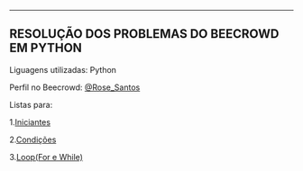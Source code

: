 --------------------------------------------------------------------------------------------------------------------------------------------------------------------------------------------------------------------------------------------------
**RESOLUÇÃO DOS PROBLEMAS DO BEECROWD EM PYTHON**
--------------------------------------------------------------------------------------------------------------------------------------------------------------------------------------------------------------------------------------------------

Liguagens utilizadas: Python

Perfil no Beecrowd: [@Rose_Santos](https://judge.beecrowd.com/pt/profile/559299)

Listas para:

1.[Iniciantes](https://github.com/rose-del/Beecrowd/tree/a66dfe42d5d218da7dc273846ae146b6602e0878/iniciantes)

2.[Condições](https://github.com/rose-del/Beecrowd/tree/a66dfe42d5d218da7dc273846ae146b6602e0878/condicoes)

3.[Loop(For e While)](https://github.com/rose-del/Beecrowd/tree/a66dfe42d5d218da7dc273846ae146b6602e0878/loop)
